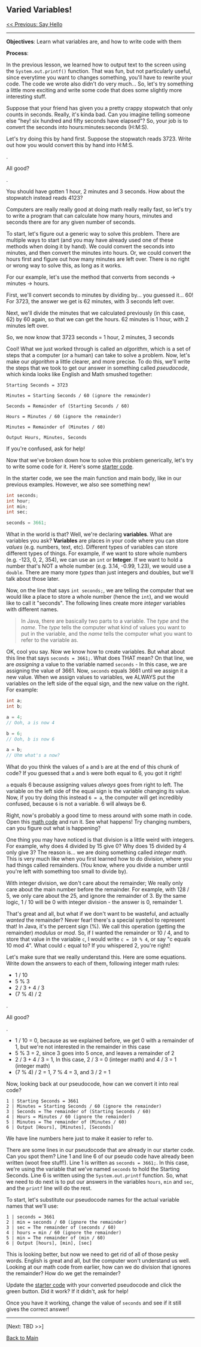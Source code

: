## Varied Variables!

[<< Previous: Say Hello](Hello.md)

------------------------------------------------------------------

**Objectives**: Learn what variables are, and how to write code with them

**Process**:

In the previous lesson, we learned how to output text to the screen using the `System.out.printf()` function. That was fun, but not particularly useful, since everytime you want to changes something, you'll have to rewrite your code. The code we wrote also didn't do very much... So, let's try something a little more exciting and write some code that does some slightly more interesting stuff.

Suppose that your friend has given you a pretty crappy stopwatch that only counts in seconds. Really, it's kinda bad. Can you imagine telling someone else "hey! six hundred and fifty seconds have elapsed"? So, your job is to convert the seconds into hours:minutes:seconds (H:M:S).

Let's try doing this by hand first. Suppose the stopwatch reads 3723. Write out how you would convert this by hand into H:M:S.

.

All good?

.

You should have gotten 1 hour, 2 minutes and 3 seconds. How about the stopwatch instead reads 4123?

Computers are really really good at doing math really really fast, so let's try to write a program that can calculate how many hours, minutes and seconds there are for any given number of seconds.

To start, let's figure out a generic way to solve this problem. There are multiple ways to start (and you may have already used one of these methods when doing it by hand). We could convert the seconds into minutes, and then convert the minutes into hours. Or, we could convert the hours first and figure out how many minutes are left over. There is no right or wrong way to solve this, as long as it works.

For our example, let's use the method that converts from seconds -> minutes -> hours.

First, we'll convert seconds to minutes by dividing by... you guessed it... 60! For 3723, the answer we get is 62 minutes, with 3 seconds left over.

Next, we'll divide the minutes that we calculated previously (in this case, 62) by 60 again, so that we can get the hours. 62 minutes is 1 hour, with 2 minutes left over.

So, we now know that 3723 seconds = 1 hour, 2 minutes, 3 seconds

Cool! What we just worked through is called an *algorithm*, which is a set of steps that a computer (or a human) can take to solve a problem. Now, let's make our *algorithm* a little clearer, and more precise. To do this, we'll write the steps that we took to get our answer in something called *pseudocode*, which kinda looks like English and Math smushed together:

```
Starting Seconds = 3723

Minutes = Starting Seconds / 60 (ignore the remainder)

Seconds = Remainder of (Starting Seconds / 60)

Hours = Minutes / 60 (ignore the remainder)

Minutes = Remainder of (Minutes / 60)

Output Hours, Minutes, Seconds
```

If you're confused, ask for help!

Now that we've broken down how to solve this problem generically, let's try to write some code for it. Here's some [starter code](https://www.ideone.com/f2g1K6).

In the starter code, we see the main function and main body, like in our previous examples. However, we also see something new!

``` java
int seconds;
int hour;
int min;
int sec;

seconds = 3661;
```

What in the world is that? Well, we're declaring **variables**. What are variables you ask? **Variables** are places in your code where you can store *values* (e.g. numbers, text, etc). Different types of variables can store different types of things. For example, if we want to store whole numbers (e.g. -123, 0, 2, 354), we can use an `int` or **Integer**. If we want to hold a number that's NOT a whole number (e.g. 3.14, -0.99, 1.23), we would use a `double`. There are many more *types* than just integers and doubles, but we'll talk about those later.

Now, on the line that says `int seconds;`, we are telling the computer that we would like a place to store a whole number (hence the `int`), and we would like to call it "seconds". The following lines create more *integer* variables with different names.

> In Java, there are basically two parts to a variable. The *type* and the *name*. The *type* tells the computer what kind of values you want to put in the variable, and the *name* tells the computer what you want to refer to the variable as.

OK, cool you say. Now we know how to create variables. But what about this line that says `seconds = 3661;`. What does THAT mean? On that line, we are *assigning* a value to the variable named `seconds` - In this case, we are assigning the value of 3661. Now, `seconds` equals 3661 until we assign it a new value. When we assign values to variables, we ALWAYS put the variables on the left side of the equal sign, and the new value on the right. For example:

```java
int a;
int b;

a = 4;
// Ooh, a is now 4

b = 6;
// Ooh, b is now 6

a = b;
// Uhm what's a now?
```

What do you think the values of `a` and `b` are at the end of this chunk of code? If you guessed that `a` and `b` were both equal to 6, you got it right!

`a` equals 6 because assigning values *always* goes from right to left. The variable on the left side of the equal sign is the variable changing its value. Now, if you try doing this instead `6 = a`, the computer will get incredibly confused, because `6` is not a variable. 6 will always be 6.

Right, now's probably a good time to mess around with some math in code. Open this [math code](https://www.ideone.com/kESOfT) and run it. See what happens! Try changing numbers, can you figure out what is happening?

One thing you may have noticed is that division is a little weird with integers. For example, why does 4 divided by 15 give 0? Why does 15 divided by 4 only give 3? The reason is... we are doing something called *integer math*. This is very much like when you first learned how to do division, where you had things called remainders. (You know, where you divide a number until you're left with something too small to divide by).

With integer division, we don't care about the remainder; We really only care about the main number before the remainder. For example, with 128 / 5, we only care about the 25, and ignore the remainder of 3. By the same logic, 1 / 10 will be 0 with integer division - the answer is 0, remainder 1.

That's great and all, but what if we don't want to be wasteful, and actually *wanted* the remainder? Never fear! there's a special symbol to represent that! In Java, it's the percent sign (%). We call this operation (getting the remainder) *modulus* or *mod*. So, if I wanted the remainder or 10 / 4, and to store that value in the variable `c`, I would write `c = 10 % 4`, or say "c equals 10 mod 4". What could `c` equal to? If you whispered 2, you're right!

Let's make sure that we really understand this. Here are some equations. Write down the answers to each of them, following integer math rules:
- 1 / 10
- 5 % 3
- 2 / 3 + 4 / 3
- (7 % 4) / 2

.

All good?

.

- 1 / 10 = 0, because as we explained before, we get 0 with a remainder of 1, but we're not interested in the remainder in this case
- 5 % 3 = 2, since 3 goes into 5 once, and leaves a remainder of 2
- 2 / 3 + 4 / 3 = 1, In this case, 2 / 3 = 0 (integer math) and 4 / 3 = 1 (integer math)
- (7 % 4) / 2 = 1, 7 % 4 = 3, and 3 / 2 = 1

Now, looking back at our pseudocode, how can we convert it into real code?
```
1 | Starting Seconds = 3661
2 | Minutes = Starting Seconds / 60 (ignore the remainder)
3 | Seconds = The remainder of (Starting Seconds / 60)
4 | Hours = Minutes / 60 (ignore the remainder)
5 | Minutes = The remainder of (Minutes / 60)
6 | Output [Hours], [Minutes], [Seconds]
```

We have line numbers here just to make it easier to refer to.

There are some lines in our pseudocode that are already in our starter code. Can you spot them? Line 1 and line 6 of our pseudo code have already been written (woot free stuff!). Line 1 is written as `seconds = 3661;`. In this case, we're using the variable that we've named `seconds` to hold the Starting Seconds. Line 6 is written using the `System.out.printf` function. So, what we need to do next is to put our answers in the variables `hours`, `min` and `sec`, and the `printf` line will do the rest.

To start, let's substitute our pseudocode names for the actual variable names that we'll use:
```
1 | seconds = 3661
2 | min = seconds / 60 (ignore the remainder)
3 | sec = The remainder of (seconds / 60)
4 | hours = min / 60 (ignore the remainder)
5 | min = The remainder of (min / 60)
6 | Output [hours], [min], [sec]
```

This is looking better, but now we need to get rid of all of those pesky words. English is great and all, but the computer won't understand us well. Looking at our math code from earlier, how can we do division that ignores the remainder? How do we get the remainder?

Update the [starter code](https://www.ideone.com/f2g1K6) with your converted pseudocode and click the green button. Did it work? If it didn't, ask for help!

Once you have it working, change the value of `seconds` and see if it still gives the correct answer!

---------------------------------------------------------------
[Next: TBD >>]

[Back to Main](../../README.md)